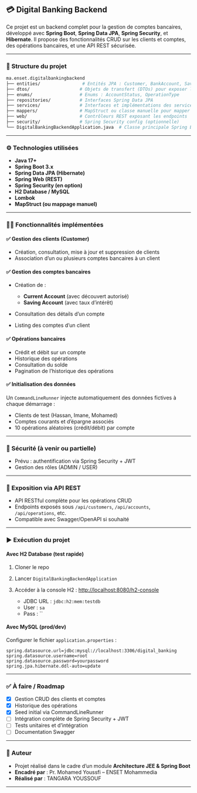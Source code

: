 ## 💳 Digital Banking Backend

Ce projet est un backend complet pour la gestion de comptes bancaires, développé avec **Spring Boot**, **Spring Data JPA**, **Spring Security**, et **Hibernate**. Il propose des fonctionnalités CRUD sur les clients et comptes, des opérations bancaires, et une API REST sécurisée.

---

### 📁 Structure du projet

```bash
ma.enset.digitalbankingbackend
├── entities/                # Entités JPA : Customer, BankAccount, SavingAccount, CurrentAccount, AccountOperation
├── dtos/                   # Objets de transfert (DTOs) pour exposer les données
├── enums/                  # Enums : AccountStatus, OperationType
├── repositories/           # Interfaces Spring Data JPA
├── services/               # Interfaces et implémentations des services métiers
├── mappers/                # MapStruct ou classe manuelle pour mapper Entity <-> DTO
├── web/                    # Contrôleurs REST exposant les endpoints
├── security/               # Spring Security config (optionnelle)
└── DigitalBankingBackendApplication.java  # Classe principale Spring Boot
```

---

### ⚙️ Technologies utilisées

* **Java 17+**
* **Spring Boot 3.x**
* **Spring Data JPA (Hibernate)**
* **Spring Web (REST)**
* **Spring Security (en option)**
* **H2 Database / MySQL**
* **Lombok**
* **MapStruct (ou mappage manuel)**

---

### 🧑‍💻 Fonctionnalités implémentées

#### ✅ Gestion des clients (Customer)

* Création, consultation, mise à jour et suppression de clients
* Association d’un ou plusieurs comptes bancaires à un client

#### ✅ Gestion des comptes bancaires

* Création de :

  * **Current Account** (avec découvert autorisé)
  * **Saving Account** (avec taux d’intérêt)
* Consultation des détails d’un compte
* Listing des comptes d’un client

#### ✅ Opérations bancaires

* Crédit et débit sur un compte
* Historique des opérations
* Consultation du solde
* Pagination de l’historique des opérations

#### ✅ Initialisation des données

Un `CommandLineRunner` injecte automatiquement des données fictives à chaque démarrage :

* Clients de test (Hassan, Imane, Mohamed)
* Comptes courants et d’épargne associés
* 10 opérations aléatoires (crédit/débit) par compte

---

### 🔐 Sécurité (à venir ou partielle)

* Prévu : authentification via Spring Security + JWT
* Gestion des rôles (ADMIN / USER)

---

### 🔗 Exposition via API REST

* API RESTful complète pour les opérations CRUD
* Endpoints exposés sous `/api/customers`, `/api/accounts`, `/api/operations`, etc.
* Compatible avec Swagger/OpenAPI si souhaité

---

### ▶️ Exécution du projet

#### Avec H2 Database (test rapide)

1. Cloner le repo
2. Lancer `DigitalBankingBackendApplication`
3. Accéder à la console H2 : [http://localhost:8080/h2-console](http://localhost:8080/h2-console)

   * JDBC URL : `jdbc:h2:mem:testdb`
   * User : `sa`
   * Pass : \`\`

#### Avec MySQL (prod/dev)

Configurer le fichier `application.properties` :

```properties
spring.datasource.url=jdbc:mysql://localhost:3306/digital_banking
spring.datasource.username=root
spring.datasource.password=yourpassword
spring.jpa.hibernate.ddl-auto=update
```

---

### ✅ À faire / Roadmap

* [x] Gestion CRUD des clients et comptes
* [x] Historique des opérations
* [x] Seed initial via CommandLineRunner
* [ ] Intégration complète de Spring Security + JWT
* [ ] Tests unitaires et d’intégration
* [ ] Documentation Swagger

---

### 📄 Auteur

* Projet réalisé dans le cadre d’un module **Architecture JEE & Spring Boot**
* **Encadré par** : Pr. Mohamed Youssfi – ENSET Mohammedia
* **Réalisé par** : TANGARA YOUSSOUF

---

